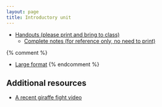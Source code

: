 ```yaml
---
layout: page
title: Introductory unit
---
```


* [Handouts (please print and bring to class)](/materials/intro.handouts.pdf)
  * [Complete notes (for reference only, no need to print)](/materials/intro.complete.pdf)

{% comment %} 
  * [Large format](/materials/intro.large.pdf)
{% endcomment %} 

## Additional resources

* [A recent giraffe fight video](https://www.youtube.com/watch?v=KQLPL1qRhn8)

